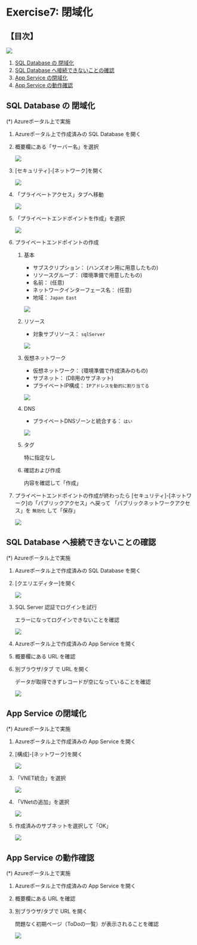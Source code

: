 # Exercise7: 閉域化

## 【目次】

![](images/ex07-0000-closed.png)

1. [SQL Database の 閉域化](#sql-database-の-閉域化)
1. [SQL Database へ接続できないことの確認](#sql-database-へ接続できないことの確認)
1. [App Service の閉域化](#app-service-の閉域化)
1. [App Service の動作確認](#app-service-の動作確認)


## SQL Database の 閉域化

(*) Azureポータル上で実施

1. Azureポータル上で作成済みの SQL Database を開く

1. 概要欄にある「サーバー名」を選択

    ![](images/ex07-0101-closed.png)

1. [セキュリティ]-[ネットワーク]を開く

    ![](images/ex07-0102-closed.png)

1. 「プライベートアクセス」タブへ移動

    ![](images/ex07-0103-closed.png)

1. 「プライベートエンドポイントを作成」を選択

    ![](images/ex07-0104-closed.png)

1. プライベートエンドポイントの作成

    1. 基本

        * サブスクリプション： (ハンズオン用に用意したもの)
        * リソースグループ： (環境準備で用意したもの)
        * 名前： (任意)
        * ネットワークインターフェース名： (任意)
        * 地域： `Japan East`

        ![](images/ex07-0105-closed.png)

    1. リソース

        * 対象サブリソース： `sqlServer`

        ![](images/ex07-0106-closed.png)

    1. 仮想ネットワーク

        * 仮想ネットワーク： (環境準備で作成済みのもの)
        * サブネット： (DB用のサブネット)
        * プライベートIP構成： `IPアドレスを動的に割り当てる`

        ![](images/ex07-0107-closed.png)

    1. DNS

        * プライベートDNSゾーンと統合する： `はい`

        ![](images/ex07-0108-closed.png)

    1. タグ

        特に指定なし

    1. 確認および作成

        内容を確認して「作成」

1. プライベートエンドポイントの作成が終わったら
    [セキュリティ]-[ネットワーク]の「パブリックアクセス」へ戻って
    「パブリックネットワークアクセス」を `無効化` して「保存」

    ![](images/ex07-0109-closed.png)



## SQL Database へ接続できないことの確認

(*) Azureポータル上で実施

1. Azureポータル上で作成済みの SQL Database を開く

1. [クエリエディター]を開く

    ![](images/ex07-0201-closed.png)


1. SQL Server 認証でログインを試行

    エラーになってログインできないことを確認

    ![](images/ex07-0202-closed.png)


1. Azureポータル上で作成済みの App Service を開く

1. 概要欄にある URL を確認

1. 別ブラウザ/タブ で URL を開く

    データが取得できずレコードが空になっていることを確認

    ![](images/ex07-0203-closed.png)




## App Service の閉域化

(*) Azureポータル上で実施

1. Azureポータル上で作成済みの App Service を開く

1. [構成]-[ネットワーク]を開く

    ![](images/ex07-0301-closed.png)

1. 「VNET統合」を選択

    ![](images/ex07-0302-closed.png)

1. 「VNetの追加」を選択

    ![](images/ex07-0303-closed.png)

1. 作成済みのサブネットを選択して「OK」

    ![](images/ex07-0304-closed.png)


## App Service の動作確認

(*) Azureポータル上で実施

1. Azureポータル上で作成済みの App Service を開く

1. 概要欄にある URL を確認

1. 別ブラウザ/タブで URL を開く

    問題なく初期ページ（ToDoの一覧）が表示されることを確認

    ![](images/ex07-0401-closed.png)


